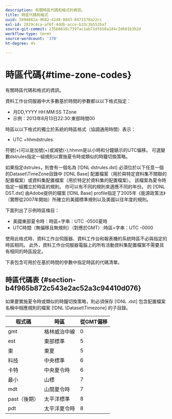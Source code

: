 ```yaml
---
description: 有關時區代碼和格式的資訊。
title: 時區代碼和格式
uuid: 5698882a-9682-41d8-88d3-8471578a22cc
exl-id: 2829c4ca-af6f-4ddb-acce-b33c3b552ba7
source-git-commit: 235b8816c7397ac1ab71df650a1d4c2d681b3b2d
workflow-type: tm+mt
source-wordcount: '378'
ht-degree: 4%

---
```


# 時區代碼{#time-zone-codes}

有關時區代碼和格式的資訊。

資料工作台伺服器中大多數基於時間的參數都以以下格式指定：

* 月DD,YYYY HH:MM:SS TZone
* 示例：2013年8月13日22:30:東部時間00

時區以以下格式的獨立於系統的時區格式（協調通用時間）表示：

* UTC +hhmdstrules

符號(+)可以是加號(+)或減號(-),hhmm是以小時和分鐘錶示的UTC偏移。 可選變數dstrules指定一組規則以實施夏令時或類似的時鐘切換策略。

如果指定dstrules，則會有一個名為 [!DNL dstrules.dst] 必須位於以下任意一個的Dataset\TimeZone目錄中 [!DNL Base] 配置檔案（用於與特定資料集不關聯的配置檔案）或資料集配置檔案（用於特定於資料集的配置檔案）。 該檔案為夏令時指定一組獨立於時區的規則。 你可以有不同的規則來適應不同的年份。 的 [!DNL DST.dst] 由Adobe提供的檔案 [!DNL Base] profile指定了2005年《能源政策法》（實際從2007年開始）所確立的美國標準規則以及美國以往年度的規則。

下面列出了示例時區條目：

* 美國東部夏令時：時區=字串：UTC -0500夏時
* UTC時間（無偏移且無規則）（對應於GMT）:時區=字串：UTC -0000

使用此格式時，資料工作台伺服器、資料工作台和報表機的系統時區不必與指定的時區相同。 此外，資料工作台伺服器電腦上的所有活動資料集配置檔案不需要具有相同的時區設定。

下表包含可用於在基於時間的參數中指定時區的代碼清單。

## 時區代碼表 {#section-b4f965b872c543e2ac52a3c94410d076}

如果要實施夏令時或類似的時鐘切換策略，則必須保存 [!DNL .dst] 包含配置檔案名稱中相應規則的檔案 [!DNL \Dataset\Timezone] 的子目錄。

| 程式碼 | 時區 | 從GMT偏移 |
|---|---|---|
| gmt | 格林威治中線 | 0 |
| est | 東部標準 | 5 |
| 東 | 東夏 | 5 |
| 科技 | 中央標準 | 6 |
| 卡特 | 中央夏令時 | 6 |
| 最小 | 山標 | 7 |
| mdt | 山間夏令時 | 7 |
| past（後期） | 太平洋標準 | 8 |
| pdt | 太平洋夏令時 | 8 |
